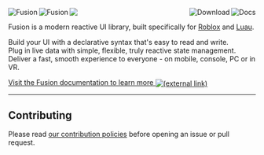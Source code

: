 <img align="left" src="https://raw.githubusercontent.com/Elttob/Fusion/main/gh-assets/logo-dark-theme.svg#gh-dark-mode-only" alt="Fusion"><img align="left" src="https://raw.githubusercontent.com/Elttob/Fusion/main/gh-assets/logo-light-theme.svg#gh-light-mode-only" alt="Fusion"><a href="https://elttob.uk/Fusion/"><img align="right" src="https://raw.githubusercontent.com/Elttob/Fusion/main/gh-assets/link-docs.svg" alt="Docs"></a><a href="https://github.com/Elttob/Fusion/releases"><img align="right" src="https://raw.githubusercontent.com/Elttob/Fusion/main/gh-assets/link-download.svg" alt="Download"></a><img src="https://raw.githubusercontent.com/Elttob/Fusion/main/gh-assets/clearfloat.svg">

Fusion is a modern reactive UI library, built specifically for [Roblox](https://developer.roblox.com/) and [Luau](https://luau-lang.org/).

Build your UI with a declarative syntax that's easy to read and write.<br>
Plug in live data with simple, flexible, truly reactive state management.<br>
Deliver a fast, smooth experience to everyone - on mobile, console, PC or in VR.<br>

<a href="https://elttob.uk/Fusion/">
Visit the Fusion documentation to learn more <img valign="middle" src="https://raw.githubusercontent.com/Elttob/Fusion/main/gh-assets/icon-link-extern.svg" alt="(external link)" title="(external link)">
</a>

-----

## Contributing

Please read [our contribution policies](/CONTRIBUTING.md) before opening an issue or pull request.
